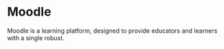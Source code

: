 # Moodle
Moodle is a learning platform, designed to provide educators and learners with a single robust.
